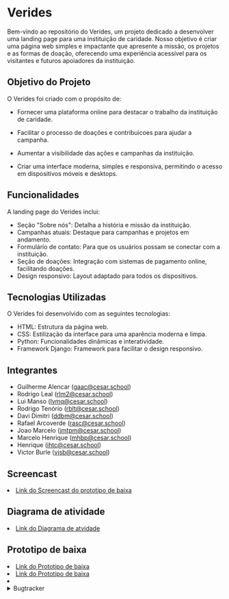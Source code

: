 # Verides  
Bem-vindo ao repositório do Verides, um projeto dedicado a desenvolver uma landing page para uma instituição de caridade. Nosso objetivo é criar uma página web simples e impactante que apresente a missão, os projetos e as formas de doação, oferecendo uma experiência acessível para os visitantes e futuros apoiadores da instituição.

## Objetivo do Projeto
O Verides foi criado com o propósito de:

- Fornecer uma plataforma online para destacar o trabalho da instituição de caridade.

- Facilitar o processo de doações e contribuicoes para ajudar a campanha.

- Aumentar a visibilidade das ações e campanhas da instituição.
- Criar uma interface moderna, simples e responsiva, permitindo o acesso em dispositivos móveis e desktops.

## Funcionalidades
A landing page do Verides inclui:

- Seção "Sobre nós": Detalha a história e missão da instituição.
- Campanhas atuais: Destaque para campanhas e projetos em andamento.
- Formulário de contato: Para que os usuários possam se conectar com a instituição.
- Seção de doações: Integração com sistemas de pagamento online, facilitando doações.
- Design responsivo: Layout adaptado para todos os dispositivos.

## Tecnologias Utilizadas
O Verides foi desenvolvido com as seguintes tecnologias:

- HTML: Estrutura da página web.
- CSS: Estilização da interface para uma aparência moderna e limpa.
- Python: Funcionalidades dinâmicas e interatividade.
- Framework Django: Framework para facilitar o design responsivo.

## Integrantes
- Guilherme Alencar (gaac@cesar.school)
- Rodrigo Leal (rlm2@cesar.school)
- Lui Manso (lvmq@cesar.school)
- Rodrigo Tenório (rblt@cesar.school)
- Davi Dimitri (ddbm@cesar.school)
- Rafael Arcoverde (rasc@cesar.school)
- Joao Marcelo (jmtpm@cesar.school)
- Marcelo Henrique (mhbp@cesar.school)
- Henrique (ihtc@cesar.school)
- Victor Burle (vjsb@cesar.school)

## Screencast
<li>
    <a  href="https://youtu.be/337N2ereM58"
      >Link do Screencast do prototipo de baixa</a
    > 

    
## Diagrama de atividade
<li>
    <a  href="https://lucid.app/lucidchart/632ed730-3db3-49e5-83eb-c1153e70f213/edit?viewport_loc=-410%2C-1206%2C1902%2C2694%2C0_0&invitationId=inv_429d7c32-6f27-4100-b68a-892b44706114"
      >Link do Diagrama de atvidade</a
    > 

    
## Prototipo de baixa
<li>
    <a  href="https://www.figma.com/design/2LlGkX0xLCGfbEJURhnb9z/Verides?node-id=0-1&node-type=canvas&t=CCy4xvRwaeN6yE9y-0"
      >Link do Prototipo de baixa</a
    > 
 <li>
    <a  href="veridess.azurewebsites.net"
      >Link do Prototipo de baixa</a
    > 
 <li>
     
<details>
  <summary> Bugtracker </summary>
    
  ![WhatsApp Image 2024-11-30 at 12 15 43](https://github.com/user-attachments/assets/c142e1ed-6f4d-43e7-a8d7-b799222a9456)
![WhatsApp Image 2024-11-30 at 12 15 42 (3)](https://github.com/user-attachments/assets/5ce1a4dd-64e7-4711-8968-b69149f36db7)
![WhatsApp Image 2024-11-30 at 12 15 42 (2)](https://github.com/user-attachments/assets/5ec593db-56ac-4dd7-8c66-e0be1f093aec)
![WhatsApp Image 2024-11-30 at 12 15 42 (1)](https://github.com/user-attachments/assets/287cf892-391b-4066-8bef-923fd84e20a1)
![WhatsApp Image 2024-11-30 at 12 15 42](https://github.com/user-attachments/assets/8f83d695-4771-4075-9de5-68ec0c9cd8ba)
![Whats![WhatsApp Image 2024-11-30 at 12 15 41](https://github.com/user-attachments/assets/ccc2cff4-a09c-4aa2-8009-14392bcadc33)
App Image 2024-11-30 at 12 15 41 (1)](https://github.com/user-attachments/assets/0dc49314-1b11-428a-82c2-82ee948be3e8)
